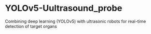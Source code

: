 # YOLOv5-Uultrasound_probe
Combining deep learning (YOLOv5) with ultrasonic robots for real-time detection of target organs
